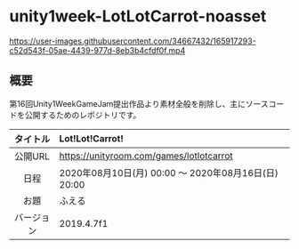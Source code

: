 # unity1week-LotLotCarrot-noasset

https://user-images.githubusercontent.com/34667432/165917293-c52d543f-05ae-4439-977d-8eb3b4cfdf0f.mp4

## 概要
第16回Unity1WeekGameJam提出作品より素材全般を削除し、主にソースコードを公開するためのレポジトリです。

|タイトル|Lot!Lot!Carrot!|
| :--: | :--- |
|公開URL|https://unityroom.com/games/lotlotcarrot|
|日程|2020年08月10日(月) 00:00 〜 2020年08月16日(日) 20:00|
|お題|ふえる|
|バージョン|2019.4.7f1|
